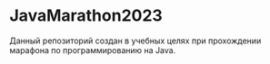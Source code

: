 # JavaMarathon2023
Данный репозиторий создан в учебных целях при прохождении марафона по программированию на Java.